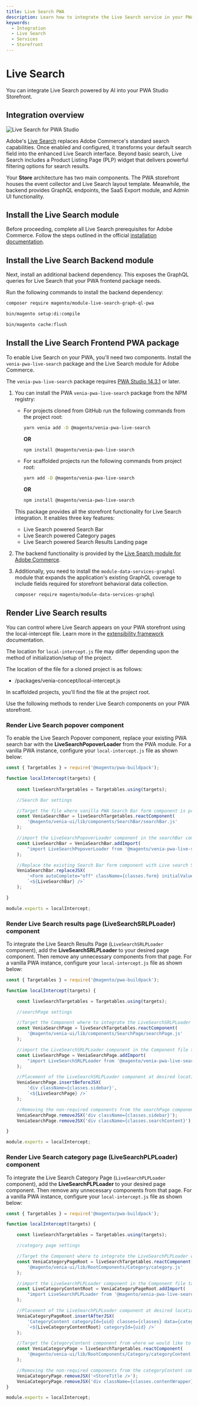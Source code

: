 ```yaml
---
title: Live Search PWA
description: Learn how to integrate the Live Search service in your PWA Studio storefront project.
keywords:
  - Integration
  - Live Search
  - Services
  - Storefront
---
```


# Live Search

You can integrate Live Search powered by AI into your PWA Studio Storefront.

## Integration overview

![Live Search for PWA Studio](images/live-search-pwa-arch-diag.png)

Adobe's [Live Search](https://experienceleague.adobe.com/en/docs/commerce/live-search/overview) replaces Adobe Commerce's standard search capabilities. Once enabled and configured, it transforms your default search field into the enhanced Live Search interface. Beyond basic search, Live Search includes a Product Listing Page (PLP) widget that delivers powerful filtering options for search results.

Your **Store** architecture has two main components. The PWA storefront houses the event collector and Live Search layout template. Meanwhile, the backend provides GraphQL endpoints, the SaaS Export module, and Admin UI functionality.

## Install the Live Search module

<InlineAlert variant="info" slots="text"/>

Before proceeding, complete all Live Search prerequisites for Adobe Commerce. Follow the steps outlined in the official [installation documentation](https://experienceleague.adobe.com/en/docs/commerce/live-search/install).

## Install the Live Search Backend module

Next, install an additional backend dependency. This exposes the GraphQL queries for Live Search that your PWA frontend package needs.

Run the following commands to install the backend dependency:

```bash
composer require magento/module-live-search-graph-ql-pwa
```

```bash
bin/magento setup:di:compile
```

```bash
bin/magento cache:flush
```

## Install the Live Search Frontend PWA package

To enable Live Search on your PWA, you'll need two components. Install the `venia-pwa-live-search` package and the Live Search module for Adobe Commerce.

<InlineAlert variant="info" slots="text">

The `venia-pwa-live-search` package requires [PWA Studio 14.3.1](https://github.com/magento/pwa-studio/releases/tag/v14.3.1) or later.

</InlineAlert>

1. You can install the PWA `venia-pwa-live-search` package from the NPM registry:
    - For projects cloned from GitHub run the following commands from the project root:

        ```sh
        yarn venia add -D @magento/venia-pwa-live-search
        ```

        **OR**

        ```sh
        npm install @magento/venia-pwa-live-search
        ```

    - For scaffolded projects run the following commands from project root:

        ```sh
        yarn add -D @magento/venia-pwa-live-search
        ```
        **OR**

        ```sh
        npm install @magento/venia-pwa-live-search
        ```

     This package provides all the storefront functionality for Live Search integration. It enables three key features:
    - Live Search powered Search Bar
    - Live Search powered Category pages
    - Live Search powered Search Results Landing page

1. The backend functionality is provided by the [Live Search module for Adobe Commerce](https://experienceleague.adobe.com/en/docs/commerce/live-search/install).

1. Additionally, you need to install the `module-data-services-graphql` module that expands the application's existing GraphQL coverage to include fields required for storefront behavioral data collection.

   ```bash
   composer require magento/module-data-services-graphql
   ```

## Render Live Search results

You can control where Live Search appears on your PWA storefront using the local-intercept file. Learn more in the [extensibility framework](https://developer.adobe.com/commerce/pwa-studio/guides/general-concepts/extensibility/#intercept-files) documentation.

The location for `local-intercept.js` file may differ depending upon the method of initialization/setup of the project.

The location of the file for a cloned project is as follows:
- <pwa-root>/packages/venia-concept/local-intercept.js

In scaffolded projects, you'll find the file at the project root.

Use the following methods to render Live Search components on your PWA storefront.

### Render Live Search popover component

To enable the Live Search Popover component, replace your existing PWA search bar with the **LiveSearchPopoverLoader** from the PWA module. For a vanilla PWA instance, configure your `local-intercept.js` file as shown below:

```jsx
const { Targetables } = require('@magento/pwa-buildpack');

function localIntercept(targets) {
    
    const liveSearchTargetables = Targetables.using(targets);

    //Search Bar settings

    //Target the file where vanilla PWA Search Bar form component is present.
    const VeniaSearchBar = liveSearchTargetables.reactComponent(
        '@magento/venia-ui/lib/components/SearchBar/searchBar.js'
    );

    //import the LiveSearchPopoverLoader component in the searchBar component file targeted above. 
    const LiveSearchBar = VeniaSearchBar.addImport(
        "import LiveSearchPopoverLoader from '@magento/venia-pwa-live-search/src/containers/LiveSearchPopoverLoader'"
    );

    //Replace the existing Search Bar form component with Live search SearchBar component
    VeniaSearchBar.replaceJSX(
        '<Form autoComplete="off" className={classes.form} initialValues={initialValues} onSubmit={handleSubmit} >',
        `<${LiveSearchBar} />`
    );

}

module.exports = localIntercept;
```

### Render Live Search results page (LiveSearchSRLPLoader) component

To integrate the Live Search Results Page (`LiveSearchSRLPLoader` component), add the **LiveSearchSRLPLoader** to your desired page component. Then remove any unnecessary components from that page.
For a vanilla PWA instance, configure your `local-intercept.js` file as shown below:

```jsx
const { Targetables } = require('@magento/pwa-buildpack');

function localIntercept(targets) {

    const liveSearchTargetables = Targetables.using(targets);

    //searchPage settings

    //Target the Component where to integrate the LiveSearchSRLPLoader component.
    const VeniaSearchPage = liveSearchTargetables.reactComponent(
        '@magento/venia-ui/lib/components/SearchPage/searchPage.js'
    );

    //import the LiveSearchSRLPLoader component in the Component file targeted above.
    const LiveSearchPage = VeniaSearchPage.addImport(
        "import LiveSearchSRLPLoader from '@magento/venia-pwa-live-search/src/containers/LiveSearchSRLPLoader'"
    );

    //Placement of the LiveSearchSRLPLoader component at desired location in targeted searchPage component.
    VeniaSearchPage.insertBeforeJSX(
        'div className={classes.sidebar}',
        `<${LiveSearchPage} />`
    );

    //Removing the non-required components from the searchPage component.
    VeniaSearchPage.removeJSX('div className={classes.sidebar}');
    VeniaSearchPage.removeJSX('div className={classes.searchContent}');

}

module.exports = localIntercept;
```

### Render Live Search category page (LiveSearchPLPLoader) component

To integrate the Live Search Category Page (`LiveSearchPLPLoader` component), add the **LiveSearchPLPLoader** to your desired page component. Then remove any unnecessary components from that page.
For a vanilla PWA instance, configure your `local-intercept.js` file as shown below:

```jsx
const { Targetables } = require('@magento/pwa-buildpack');

function localIntercept(targets) {

    const liveSearchTargetables = Targetables.using(targets);

    //category page settings

    //Target the Component where to integrate the LiveSearchPLPLoader component.
    const VeniaCategoryPageRoot = liveSearchTargetables.reactComponent(
        '@magento/venia-ui/lib/RootComponents/Category/category.js'
    );

    //import the LiveSearchPLPLoader component in the Component file targeted above.
    const LiveCategoryContentRoot = VeniaCategoryPageRoot.addImport(
        "import LiveSearchPLPLoader from '@magento/venia-pwa-live-search/src/containers/LiveSearchPLPLoader'"
    );

    //Placement of the LiveSearchPLPLoader component at desired location in targeted category Page component.
    VeniaCategoryPageRoot.insertAfterJSX(
        'CategoryContent categoryId={uid} classes={classes} data={categoryData} isLoading={loading} pageControl={pageControl} sortProps={sortProps} pageSize={pageSize}',
        `<${LiveCategoryContentRoot} categoryId={uid} />`
    );

    //Target the CategoryContent component from where we would like to remove some elements on category page.
    const VeniaCategoryPage = liveSearchTargetables.reactComponent(
        '@magento/venia-ui/lib/RootComponents/Category/categoryContent.js'
    );

    //Removing the non-required components from the categoryContent component.
    VeniaCategoryPage.removeJSX('<StoreTitle />');
    VeniaCategoryPage.removeJSX('div className={classes.contentWrapper}');
}

module.exports = localIntercept;
```
